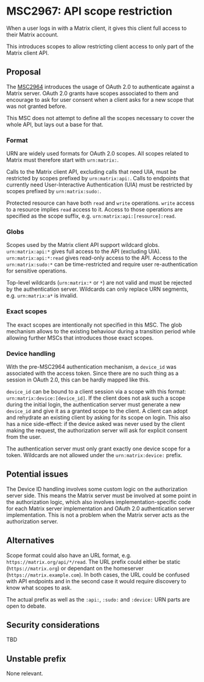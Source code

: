 # MSC2967: API scope restriction

When a user logs in with a Matrix client, it gives this client full access to their Matrix account.

This introduces scopes to allow restricting client access to only part of the Matrix client API.

## Proposal

The [MSC2964](https://github.com/matrix-org/matrix-doc/pull/2964) introduces the usage of OAuth 2.0 to authenticate against a Matrix server.
OAuth 2.0 grants have scopes associated to them and encourage to ask for user consent when a client asks for a new scope that was not granted before.

This MSC does not attempt to define all the scopes necessary to cover the whole API, but lays out a base for that.

### Format

URN are widely used formats for OAuth 2.0 scopes.
All scopes related to Matrix must therefore start with `urn:matrix:`.

Calls to the Matrix client API, excluding calls that need UIA, must be restricted by scopes prefixed by `urn:matrix:api:`.
Calls to endpoints that currently need User-Interactive Authentication (UIA) must be restricted by scopes prefixed by `urn:matrix:sudo:`.

Protected resource can have both `read` and `write` operations.
`write` access to a resource implies `read` access to it.
Access to those operations are specified as the scope suffix, e.g. `urn:matrix:api:[resource]:read`.

### Globs

Scopes used by the Matrix client API support wildcard globs.
`urn:matrix:api:*` gives full access to the API (excluding UIA).
`urn:matrix:api:*:read` gives read-only access to the API.
Access to the `urn:matrix:sudo:*` can be time-restricted and require user re-authentication for sensitive operations.

Top-level wildcards (`urn:matrix:*` or `*`) are not valid and must be rejected by the authentication server.
Wildcards can only replace URN segments, e.g. `urn:matrix:a*` is invalid.

### Exact scopes

The exact scopes are intentionally not specified in this MSC.
The glob mechanism allows to the existing behaviour during a transition period while allowing further MSCs that introduces those exact scopes.

### Device handling

With the pre-MSC2964 authentication mechanism, a `device_id` was associated with the access token.
Since there are no such thing as a session in OAuth 2.0, this can be hardly mapped like this.

`device_id` can be bound to a client session via a scope with this format: `urn:matrix:device:[device_id]`.
If the client does not ask such a scope during the initial login, the authentication server must generate a new `device_id` and give it as a granted scope to the client.
A client can adopt and rehydrate an existing client by asking for its scope on login.
This also has a nice side-effect: if the device asked was never used by the client making the request, the authorization server will ask for explicit consent from the user.

The authentication server must only grant exactly one device scope for a token.
Wildcards are not allowed under the `urn:matrix:device:` prefix.

## Potential issues

The Device ID handling involves some custom logic on the authorization server side.
This means the Matrix server must be involved at some point in the authorization logic, which also involves implementation-specific code for each Matrix server implementation and OAuth 2.0 authentication server implementation.
This is not a problem when the Matrix server acts as the authorization server.

## Alternatives

Scope format could also have an URL format, e.g. `https://matrix.org/api/*/read`.
The URL prefix could either be static (`https://matrix.org`) or dependant on the homeserver (`https://matrix.example.com`).
In both cases, the URL could be confused with API endpoints and in the second case it would require discovery to know what scopes to ask.

The actual prefix as well as the `:api:`, `:sudo:` and `:device:` URN parts are open to debate.

## Security considerations

TBD

## Unstable prefix

None relevant.
